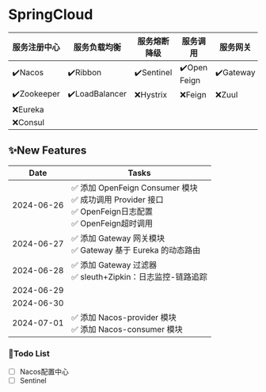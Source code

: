# SpringCloud

| 服务注册中心      | 服务负载均衡         | 服务熔断降级     | 服务调用         | 服务网关      | 服务配置    | 服务总线    |
|-------------|----------------|------------|--------------|-----------|---------|---------|
| ✔️Nacos     | ✔️Ribbon       | ✔️Sentinel | ✔️Open Feign | ✔️Gateway | ✔️Nacos | ✔️Nacos |
| ✔️Zookeeper | ✔️LoadBalancer | ❌Hystrix   | ❌Feign       | ❌Zuul     | ❌Config | ❌Bus    |
| ❌Eureka     |                |            |              |           |         |         |
| ❌Consul     |                |            |              |           |         |         |

## ✨New Features

| Date       | Tasks                                                                                         |
|------------|-----------------------------------------------------------------------------------------------|
| 2024-06-26 | ✅ 添加 OpenFeign Consumer 模块 <br> ✅ 成功调用 Provider 接口 <br> ✅ OpenFeign日志配置  <br> ✅ OpenFeign超时调用 |
| 2024-06-27 | ✅ 添加 Gateway 网关模块 <br>   ✅ Gateway 基于 Eureka 的动态路由                                            |
| 2024-06-28 | ✅ 添加 Gateway 过滤器 <br> ✅ sleuth+Zipkin：日志监控-链路追踪                                               |
| 2024-06-29 |                                                                                               |
| 2024-06-30 |                                                                                               |
| 2024-07-01 | ✅ 添加 Nacos-provider 模块 <br> ✅ 添加 Nacos-consumer 模块                                            |

### 🎈Todo List

- [ ] Nacos配置中心
- [ ] Sentinel
